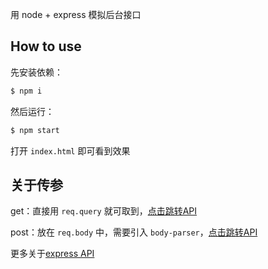 用 node + express 模拟后台接口



How to use
---

先安装依赖：
``` bash
$ npm i
```

然后运行：
``` bash
$ npm start
```

打开 `index.html` 即可看到效果



关于传参
---

get：直接用 `req.query` 就可取到，[点击跳转API](http://www.expressjs.com.cn/4x/api.html#req.query)  

post：放在 `req.body` 中，需要引入 `body-parser`，[点击跳转API](http://www.expressjs.com.cn/4x/api.html#req.body)  

更多关于[express API](http://www.expressjs.com.cn/4x/api.html)